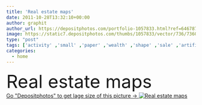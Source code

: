 ```yaml
---
title: 'Real estate maps'
date: 2011-10-28T13:32:10+00:00
author: graphit
author_url: https://depositphotos.com/portfolio-1057833.html?ref=64678756
image: https://static7.depositphotos.com/thumbs/1057833/vector/736/7360184/api_thumb_450.jpg?forcejpeg=true
type: "post"
tags: ['activity' ,'small' ,'paper' ,'wealth' ,'shape' ,'sale' ,'artificial' ,'business' ,'buy' ,'concepts' ,'market' ,'paying' ,'sign' ,'model' ,'frame' ,'toy' ,'symbol' ,'construction' ,'estate' ,'exterior' ,'house' ,'structure' ,'real' ,'home' ,'planning' ,'scale' ,'investment' ,'loan' ,'savings' ,'tax' ,'invest' ,'mansion' ,'mortgage' ,'built' ,'marketing' ,'district' ,'map' ,'plan' ,'housing' ,'residential' ,'zoom' ,'search' ,'organization' ,'roots' ,'searching' ,'fortune' ,'rent' ,'sold' ,'magnifier' ,'for' ]
categories: 
  - home
---
```

<div aling="center">
            <font size="60"> Real estate maps</font>   
</div>
<div>
    <a href='https://static7.depositphotos.com/thumbs/1057833/vector/736/7360184/api_thumb_450.jpg?forcejpeg=true?ref=64678756' target=_blank > Go "Depositphotos" to get lage size of this picture ->
        <img href='https://static7.depositphotos.com/thumbs/1057833/vector/736/7360184/api_thumb_450.jpg?forcejpeg=true?ref=64678756' src='https://static7.depositphotos.com/1057833/736/v/950/depositphotos_7360184-stock-illustration-real-estate-maps.jpg?forcejpeg=true' alt='Real estate maps' >
    </a>
</div>
